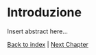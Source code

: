 # Introduzione
Insert abstract here...

[Back to index](../index.md) | 
[Next Chapter](../2-development-process/index.md)